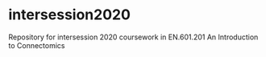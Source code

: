 # intersession2020
Repository for intersession 2020 coursework in EN.601.201 An Introduction to Connectomics
